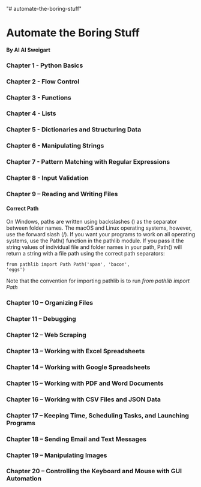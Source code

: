 "# automate-the-boring-stuff" 

# Automate the Boring Stuff
#### By Al Al Sweigart

### Chapter 1 - Python Basics

### Chapter 2 - Flow Control

### Chapter 3 - Functions

### Chapter 4 - Lists

### Chapter 5 - Dictionaries and Structuring Data

### Chapter 6 - Manipulating Strings

### Chapter 7 - Pattern Matching with Regular Expressions

### Chapter 8 - Input Validation

### Chapter 9 – Reading and Writing Files

#### Correct Path
On Windows, paths are written using backslashes (\) as the separator between folder names. The macOS and Linux operating systems, however, use the forward slash (/). If you want your programs to work on all operating systems, use the Path() function in the pathlib module. If you pass it the string values of individual file and folder names in your path, Path() will return a string with a file path using the correct path separators:

<code>from pathlib import Path
Path('spam', 'bacon', 'eggs')</code>

Note that the convention for importing pathlib is to run *from pathlib import Path*

### Chapter 10 – Organizing Files

### Chapter 11 – Debugging

### Chapter 12 – Web Scraping

### Chapter 13 – Working with Excel Spreadsheets

### Chapter 14 – Working with Google Spreadsheets

### Chapter 15 – Working with PDF and Word Documents

### Chapter 16 – Working with CSV Files and JSON Data

### Chapter 17 – Keeping Time, Scheduling Tasks, and Launching Programs

### Chapter 18 – Sending Email and Text Messages

### Chapter 19 – Manipulating Images

### Chapter 20 – Controlling the Keyboard and Mouse with GUI Automation